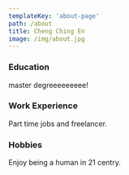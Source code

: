 ```yaml
---
templateKey: 'about-page'
path: /about
title: Cheng Ching En
image: /img/about.jpg
---
```

### Education

master degreeeeeeeee!

### Work Experience

Part time jobs and freelancer.

### Hobbies

Enjoy being a human in 21 centry.

